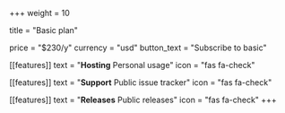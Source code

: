 +++
weight = 10

title = "Basic plan"

price = "$230/y"
currency = "usd"
button_text = "Subscribe to basic"

[[features]]
  text = "**Hosting** Personal usage"
  icon = "fas fa-check"

[[features]]
  text = "**Support** Public issue tracker"
  icon = "fas fa-check"

[[features]]
  text = "**Releases** Public releases"
  icon = "fas fa-check"
+++
